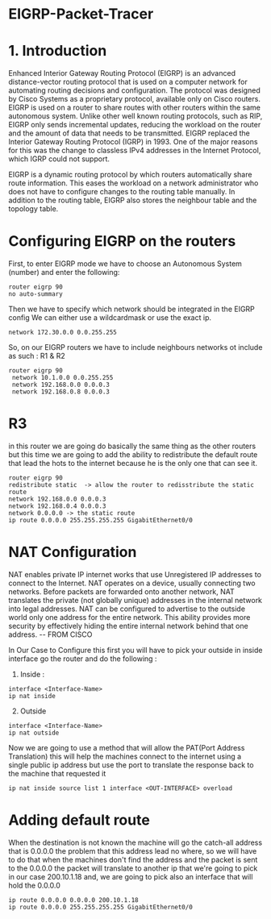 # EIGRP-Packet-Tracer

# 1. Introduction

Enhanced Interior Gateway Routing Protocol (EIGRP) is an advanced distance-vector routing protocol that is used on a computer network for automating routing decisions and configuration. The protocol was designed by Cisco Systems as a proprietary protocol, available only on Cisco routers. 
EIGRP is used on a router to share routes with other routers within the same autonomous system. Unlike other well known routing protocols, such as RIP, EIGRP only sends incremental updates, reducing the workload on the router and the amount of data that needs to be transmitted.
EIGRP replaced the Interior Gateway Routing Protocol (IGRP) in 1993. One of the major reasons for this was the change to classless IPv4 addresses in the Internet Protocol, which IGRP could not support.

EIGRP is a dynamic routing protocol by which routers automatically share route information. This eases the workload on a network administrator who does not have to configure changes to the routing table manually.
In addition to the routing table, EIGRP also stores the neighbour table and the topology table.



# Configuring EIGRP on the routers

First, to enter EIGRP mode we have to choose an Autonomous System  (number) and enter the following:

```
router eigrp 90
no auto-summary
```

Then we have to specify which network should be integrated in the EIGRP config
We can either use a wildcardmask or use the exact ip.

``` 
network 172.30.0.0 0.0.255.255
```

So, on our EIGRP routers we have to include neighbours networks ot include as such : 
R1 & R2 
```
router eigrp 90
 network 10.1.0.0 0.0.255.255
 network 192.168.0.0 0.0.0.3
 network 192.168.0.8 0.0.0.3
```

# R3 
in this router we are going do basically the same thing as the other routers but this time we are going to add the ability to redistribute the default route that lead the hots to the internet
because he is the only one that can see it.
```
router eigrp 90
redistribute static  -> allow the router to redisstribute the static route
network 192.168.0.0 0.0.0.3 
network 192.168.0.4 0.0.0.3
network 0.0.0.0 -> the static route 
ip route 0.0.0.0 255.255.255.255 GigabitEthernet0/0
```



# NAT Configuration
NAT enables private IP internet works that use Unregistered IP addresses to connect to the Internet.
NAT operates on a device, usually connecting two networks. Before packets are forwarded onto another network, 
NAT translates the private (not globally unique) addresses in the internal network into legal addresses.
NAT can be configured to advertise to the outside world only one address for the entire network. 
This ability provides more security by effectively hiding the entire internal network behind that one address.
-- FROM CISCO

In Our Case to Configure this first you will have to pick your outside in inside interface go the router
and do the following :

1. Inside :
```
interface <Interface-Name>
ip nat inside
```
2. Outside
```
interface <Interface-Name>
ip nat outside
```
Now we are going to use a method that will allow the PAT(Port Address Translation) this will help the machines connect
to the internet using a single public ip address but use the port to translate the response back to the machine that 
requested it 

```
ip nat inside source list 1 interface <OUT-INTERFACE> overload
```

# Adding default route 
When the destination is not known the machine will go the catch-all address that is 0.0.0.0 the problem that this 
address lead no where, so we will have to do that when the machines don't find the address and the packet is sent to the
0.0.0.0 the packet will translate to another ip that we're going to pick in our case 200.10.1.18 and, we are going to 
pick also an interface that will hold the 0.0.0.0

```
ip route 0.0.0.0 0.0.0.0 200.10.1.18 
ip route 0.0.0.0 255.255.255.255 GigabitEthernet0/0 

```

